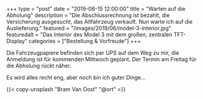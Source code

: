 +++
type = "post"
date = "2019-06-15 12:00:00"
title = "Warten auf die Abholung"
description = "Die Abschlussrechnung ist bezahlt, die Versicherung ausgesucht, das Altfahrzeug verkauft. Nun warte ich auf die Auslieferung."
featured = "/images/2019/06/model-3-interior.jpg"
featuredalt = "Das Interior des Model 3 mit dem großen, zentralen TFT-Display"
categories = ["Bestellung & Vorfreude"]
+++

Die Fahrzeugpapiere befinden sich per UPS auf dem Weg zu mir, die Anmeldung ist für kommenden Mittwoch geplant. Der Termin am Freitag für die Abholung rückt näher.

Es wird alles recht eng, aber noch bin ich guter Dinge…

{{< copy-unsplash "Bram Van Oost" "@ort" >}}
